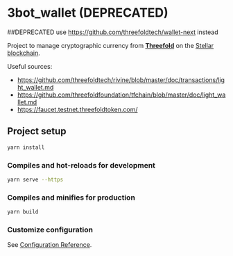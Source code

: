 # 3bot_wallet (DEPRECATED)

##DEPRECATED
use https://github.com/threefoldtech/wallet-next instead

Project to manage cryptographic currency from **[Threefold](https://threefold.io/)** on the [Stellar blockchain](https://www.stellar.org/).

Useful sources:
* https://github.com/threefoldtech/rivine/blob/master/doc/transactions/light_wallet.md
* https://github.com/threefoldfoundation/tfchain/blob/master/doc/light_wallet.md
* https://faucet.testnet.threefoldtoken.com/

## Project setup
```bash
yarn install
```

### Compiles and hot-reloads for development
```bash
yarn serve --https
```

### Compiles and minifies for production
```bash
yarn build
```

### Customize configuration
See [Configuration Reference](https://cli.vuejs.org/config/).
